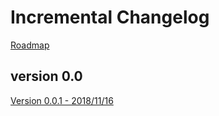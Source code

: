 # Incremental Changelog

[Roadmap](_roadmap.md)

## version 0.0

[Version 0.0.1 - 2018/11/16](0.0.1.md)
